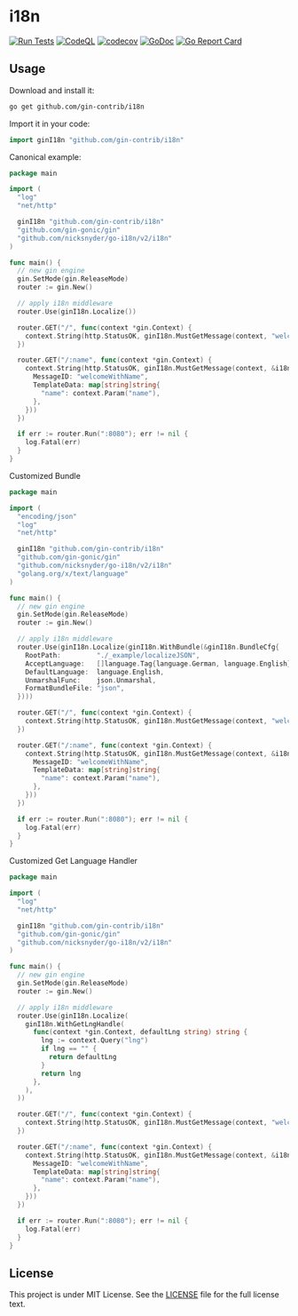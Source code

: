 # i18n

[![Run Tests](https://github.com/gin-contrib/i18n/actions/workflows/go.yml/badge.svg)](https://github.com/gin-contrib/i18n/actions/workflows/go.yml)
[![CodeQL](https://github.com/gin-contrib/i18n/actions/workflows/codeql-analysis.yml/badge.svg)](https://github.com/gin-contrib/i18n/actions/workflows/codeql-analysis.yml)
[![codecov](https://codecov.io/gh/gin-contrib/i18n/branch/master/graph/badge.svg?token=QNMN3KM28Y)](https://codecov.io/gh/gin-contrib/i18n)
[![GoDoc](https://godoc.org/github.com/gin-contrib/i18n?status.svg)](https://godoc.org/github.com/gin-contrib/i18n)
[![Go Report Card](https://goreportcard.com/badge/github.com/gin-contrib/i18n)](https://goreportcard.com/report/github.com/gin-contrib/i18n)

## Usage

Download and install it:

```sh
go get github.com/gin-contrib/i18n
```

Import it in your code:

```go
import ginI18n "github.com/gin-contrib/i18n"
```

Canonical example:

```go
package main

import (
  "log"
  "net/http"

  ginI18n "github.com/gin-contrib/i18n"
  "github.com/gin-gonic/gin"
  "github.com/nicksnyder/go-i18n/v2/i18n"
)

func main() {
  // new gin engine
  gin.SetMode(gin.ReleaseMode)
  router := gin.New()

  // apply i18n middleware
  router.Use(ginI18n.Localize())

  router.GET("/", func(context *gin.Context) {
    context.String(http.StatusOK, ginI18n.MustGetMessage(context, "welcome"))
  })

  router.GET("/:name", func(context *gin.Context) {
    context.String(http.StatusOK, ginI18n.MustGetMessage(context, &i18n.LocalizeConfig{
      MessageID: "welcomeWithName",
      TemplateData: map[string]string{
        "name": context.Param("name"),
      },
    }))
  })

  if err := router.Run(":8080"); err != nil {
    log.Fatal(err)
  }
}
```

Customized Bundle

```go
package main

import (
  "encoding/json"
  "log"
  "net/http"

  ginI18n "github.com/gin-contrib/i18n"
  "github.com/gin-gonic/gin"
  "github.com/nicksnyder/go-i18n/v2/i18n"
  "golang.org/x/text/language"
)

func main() {
  // new gin engine
  gin.SetMode(gin.ReleaseMode)
  router := gin.New()

  // apply i18n middleware
  router.Use(ginI18n.Localize(ginI18n.WithBundle(&ginI18n.BundleCfg{
    RootPath:         "./_example/localizeJSON",
    AcceptLanguage:   []language.Tag{language.German, language.English},
    DefaultLanguage:  language.English,
    UnmarshalFunc:    json.Unmarshal,
    FormatBundleFile: "json",
  })))

  router.GET("/", func(context *gin.Context) {
    context.String(http.StatusOK, ginI18n.MustGetMessage(context, "welcome"))
  })

  router.GET("/:name", func(context *gin.Context) {
    context.String(http.StatusOK, ginI18n.MustGetMessage(context, &i18n.LocalizeConfig{
      MessageID: "welcomeWithName",
      TemplateData: map[string]string{
        "name": context.Param("name"),
      },
    }))
  })

  if err := router.Run(":8080"); err != nil {
    log.Fatal(err)
  }
}
```

Customized Get Language Handler

```go
package main

import (
  "log"
  "net/http"

  ginI18n "github.com/gin-contrib/i18n"
  "github.com/gin-gonic/gin"
  "github.com/nicksnyder/go-i18n/v2/i18n"
)

func main() {
  // new gin engine
  gin.SetMode(gin.ReleaseMode)
  router := gin.New()

  // apply i18n middleware
  router.Use(ginI18n.Localize(
    ginI18n.WithGetLngHandle(
      func(context *gin.Context, defaultLng string) string {
        lng := context.Query("lng")
        if lng == "" {
          return defaultLng
        }
        return lng
      },
    ),
  ))

  router.GET("/", func(context *gin.Context) {
    context.String(http.StatusOK, ginI18n.MustGetMessage(context, "welcome"))
  })

  router.GET("/:name", func(context *gin.Context) {
    context.String(http.StatusOK, ginI18n.MustGetMessage(context, &i18n.LocalizeConfig{
      MessageID: "welcomeWithName",
      TemplateData: map[string]string{
        "name": context.Param("name"),
      },
    }))
  })

  if err := router.Run(":8080"); err != nil {
    log.Fatal(err)
  }
}
```

## License

This project is under MIT License. See the [LICENSE](LICENSE) file for the full license text.
